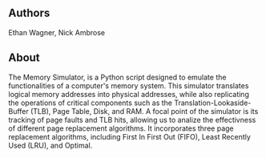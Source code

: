 
## Authors 

Ethan Wagner, Nick Ambrose

## About

The Memory Simulator, is a Python script designed to emulate the functionalities of a computer's memory system. This simulator
   translates logical memory addresses into physical addresses, while also replicating the operations of critical components such as the 
   Translation-Lookaside-Buffer (TLB), Page Table, Disk, and RAM. A focal point of the simulator is its tracking of page faults and TLB hits, 
   allowing us to analize the effectivness of different page replacement algorithms. It incorporates three page replacement algorithms, including 
   First In First Out (FIFO), Least Recently Used (LRU), and Optimal.